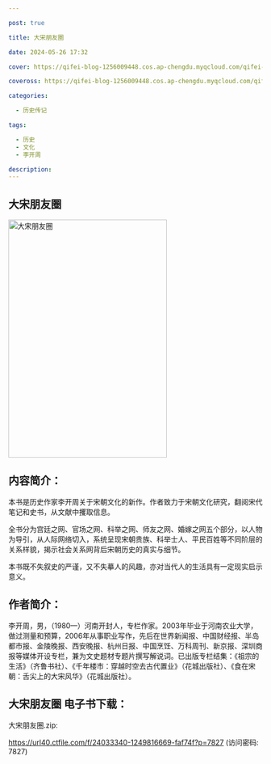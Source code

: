 ```yaml
---

post: true

title: 大宋朋友圈

date: 2024-05-26 17:32

cover: https://qifei-blog-1256009448.cos.ap-chengdu.myqcloud.com/qifei-blog/663d6ea80ea9cb1403cab735.jpg

coveross: https://qifei-blog-1256009448.cos.ap-chengdu.myqcloud.com/qifei-blog/663d6ea80ea9cb1403cab735.jpg

categories:

  - 历史传记

tags:

  - 历史
  - 文化
  - 李开周

description:
---
```


## 大宋朋友圈
<img alt=" 大宋朋友圈" class="aligncenter loaded" data-was-processed="true" decoding="async" fetchpriority="high" height="471" src="https://qifei-blog-1256009448.cos.ap-chengdu.myqcloud.com/qifei-blog/663d6ea80ea9cb1403cab735.jpg " style="cursor: zoom-in;" width="314"/>

## 内容简介：

本书是历史作家李开周关于宋朝文化的新作。作者致力于宋朝文化研究，翻阅宋代笔记和史书，从文献中攫取信息。

全书分为宫廷之网、官场之网、科举之网、师友之网、婚嫁之网五个部分，以人物为导引，从人际网络切入，系统呈现宋朝贵族、科举士人、平民百姓等不同阶层的关系样貌，揭示社会关系网背后宋朝历史的真实与细节。

本书既不失叙史的严谨，又不失摹人的风趣，亦对当代人的生活具有一定现实启示意义。

## 作者简介：

李开周，男，（1980—）河南开封人，专栏作家。2003年毕业于河南农业大学，做过测量和预算，2006年从事职业写作，先后在世界新闻报、中国财经报、半岛都市报、金陵晚报、西安晚报、杭州日报、中国烹饪、万科周刊、新京报、深圳商报等媒体开设专栏，兼为文史题材专题片撰写解说词。已出版专栏结集：《祖宗的生活》（齐鲁书社）、《千年楼市：穿越时空去古代置业》（花城出版社）、《食在宋朝：舌尖上的大宋风华》（花城出版社）。

## 大宋朋友圈 电子书下载：
大宋朋友圈.zip: 

https://url40.ctfile.com/f/24033340-1249816669-faf74f?p=7827 (访问密码: 7827)
